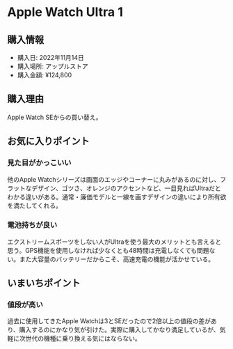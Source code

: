 # Apple Watch Ultra 1
## 購入情報
- 購入日: 2022年11月14日
- 購入場所: アップルストア
- 購入金額: ¥124,800
## 購入理由
Apple Watch SEからの買い替え。

## お気に入りポイント
### 見た目がかっこいい
他のApple Watchシリーズは画面のエッジやコーナーに丸みがあるのに対し、フラットなデザイン、ゴツさ、オレンジのアクセントなど、一目見ればUltraだとわかる違いがある。通常・廉価モデルと一線を画すデザインの違いにより所有欲を満たしてくれる。
### 電池持ちが良い
エクストリームスポーツをしない人がUltraを使う最大のメリットとも言えると思う。GPS機能を使用しなければ少なくとも48時間は充電しなくても問題ない。また大容量のバッテリーだからこそ、高速充電の機能が活かせている。
## いまいちポイント
### 値段が高い
過去に使用してきたApple Watchは3とSEだったので2倍以上の値段の差があり、購入するのにかなり気が引けた。実際に購入してかなり満足しているが、気軽に次世代の機種に乗り換える気にはならない。